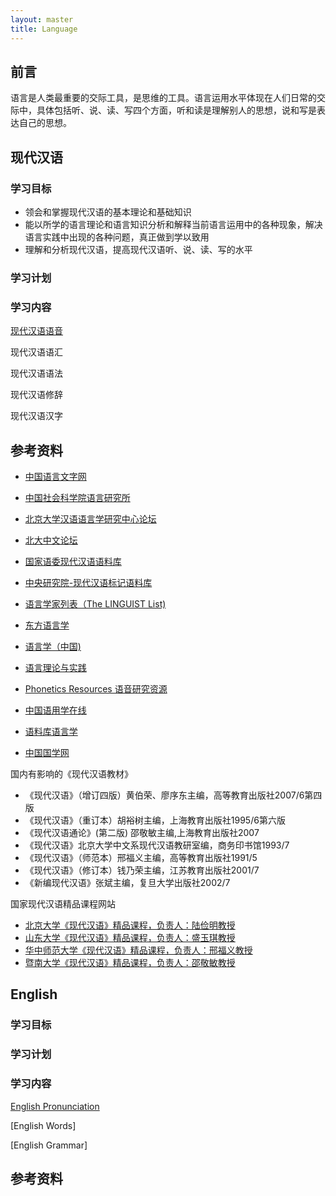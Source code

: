 ```yaml
---
layout: master
title: Language
---
```


## 前言

语言是人类最重要的交际工具，是思维的工具。语言运用水平体现在人们日常的交际中，具体包括听、说、读、写四个方面，听和读是理解别人的思想，说和写是表达自己的思想。

## 现代汉语

### 学习目标

* 领会和掌握现代汉语的基本理论和基础知识
* 能以所学的语言理论和语言知识分析和解释当前语言运用中的各种现象，解决语言实践中出现的各种问题，真正做到学以致用
* 理解和分析现代汉语，提高现代汉语听、说、读、写的水平

### 学习计划

### 学习内容

[现代汉语语音](chinese/pronunciation.html)

现代汉语语汇

现代汉语语法

现代汉语修辞

现代汉语汉字

## 参考资料

* [中国语言文字网](http://www.china-language.gov.cn/)
* [中国社会科学院语言研究所](http://ling.cass.cn/)
* [北京大学汉语语言学研究中心论坛](http://ccl.pku.edu.cn/bbs/)
* [北大中文论坛](http://www.pkucn.com/)
* [国家语委现代汉语语料库](http://www.clr.org.cn/retrieval/index.html)
* [中央研究院-现代汉语标记语料库](http://www.sinica.edu.tw/SinicaCorpus/)
* [语言学家列表（The LINGUIST List)](http://www.linguistlist.org)
* [东方语言学	](http://www.eastling.org)
* [语言学（中国)	](http://www.lingchina.org/)
* [语言理论与实践	](http://www.languagera.org/)
* [Phonetics Resources 语音研究资源](http://faculty.washington.edu/dillon/PhonResources/)
* [中国语用学在线](http://www.pragmaticschina.com/index.html)
* [语料库语言学](http://www.ling.lancs.ac.uk/monkey/ihe/linguistics/)


* [中国国学网](http://www.confucianism.com.cn/)

国内有影响的《现代汉语教材》

- 《现代汉语》（增订四版）黄伯荣、廖序东主编，高等教育出版社2007/6第四版
- 《现代汉语》（重订本）胡裕树主编，上海教育出版社1995/6第六版
- 《现代汉语通论》(第二版) 邵敬敏主编,上海教育出版社2007
- 《现代汉语》北京大学中文系现代汉语教研室编，商务印书馆1993/7
- 《现代汉语》（师范本）邢福义主编，高等教育出版社1991/5
- 《现代汉语》（修订本）钱乃荣主编，江苏教育出版社2001/7
- 《新编现代汉语》张斌主编，复旦大学出版社2002/7

国家现代汉语精品课程网站

* [北京大学《现代汉语》精品课程，负责人：陆俭明教授](http://ccl.pku.edu.cn/course/)
* [山东大学《现代汉语》精品课程，负责人：盛玉琪教授](http://www.yyxx.sdu.edu.cn/chinese/)
* [华中师范大学《现代汉语》精品课程，负责人：邢福义教授](http://jpkc.ccnu.edu.cn/jpkcnew/guojiaji/xdhy/index.asp)
* [暨南大学《现代汉语》精品课程，负责人：邵敬敏教授](http://jpkc.jnu.edu.cn/2007/xdhy/indexhtml.html)


## English

### 学习目标

### 学习计划

### 学习内容

[English Pronunciation](english/pronunciation.html)

[English Words]

[English Grammar]

## 参考资料